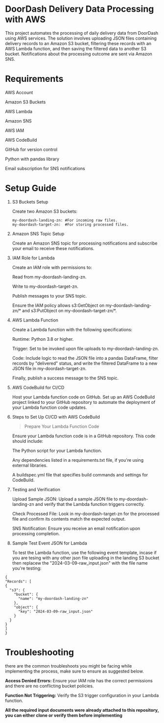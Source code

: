 # DoorDash Delivery Data Processing with AWS

This project automates the processing of daily delivery data from DoorDash using AWS services. The solution involves uploading JSON files containing delivery records to an Amazon S3 bucket, filtering these records with an AWS Lambda function, and then saving the filtered data to another S3 bucket. Notifications about the processing outcome are sent via Amazon SNS.

# Requirements
  
AWS Account

Amazon S3 Buckets

AWS Lambda

Amazon SNS

AWS IAM

AWS CodeBuild

GitHub for version control

Python with pandas library

Email subscription for SNS notifications


# Setup Guide
   1. S3 Buckets Setup
      
      Create two Amazon S3 buckets:
      
          my-doordash-landing-zn: #For incoming raw files.
          my-doordash-target-zn:  #For storing processed files.
      
   2. Amazon SNS Topic Setup

      Create an Amazon SNS topic for processing notifications and subscribe your email to receive these notifications.

  3. IAM Role for Lambda
   
      Create an IAM role with permissions to:

        Read from my-doordash-landing-zn.
     
        Write to my-doordash-target-zn.
     
        Publish messages to your SNS topic.
     
        Ensure the IAM policy allows s3:GetObject on my-doordash-landing-zn/* and s3:PutObject on my-doordash-target-zn/*.

  4. AWS Lambda Function

      Create a Lambda function with the following specifications:

        Runtime: Python 3.8 or higher.
     
        Trigger: Set to be invoked upon file uploads to my-doordash-landing-zn.

        Code: Include logic to read the JSON file into a pandas DataFrame, filter records by "delivered" status, and write the filtered DataFrame to a new JSON file in my-doordash-target-zn. 

        Finally, publish a success message to the SNS topic.
     
   5. AWS CodeBuild for CI/CD

       Host your Lambda function code on GitHub. Set up an AWS CodeBuild project linked to your GitHub repository to automate the deployment of your Lambda function code updates.

	
   6. Steps to Set Up CI/CD with AWS CodeBuild
				
		 > Prepare Your Lambda Function Code

        Ensure your Lambda function code is in a GitHub repository. This code should include:
				
        The Python script for your Lambda function.

        Any dependencies listed in a requirements.txt file, if you're using external libraries.

        A buildspec.yml file that specifies build commands and settings for CodeBuild.

   7. Testing and Verification
      
       Upload Sample JSON: Upload a sample JSON file to my-doordash-landing-zn and verify that the Lambda function triggers correctly.

       Check Processed File: Look in my-doordash-target-zn for the processed file and confirm its contents match the expected output.

       SNS Notification: Ensure you receive an email notification upon processing completion.

   8. Sample Test Event JSON for Lambda
      
       To test the Lambda function, use the following event template, incase if you are tesing with any other json file uploading in the landing S3 bucket then replacew the "2024-03-09-raw_input.json" with the file name you're testing:

	{
    "Records": [
    {
      "s3": {
        "bucket": {
          "name": "my-doordash-landing-zn"
        },
        "object": {
          "key": "2024-03-09-raw_input.json"
        }
      }
    }
	]
    }


# Troubleshooting

there are the common troubleshoots you might be facing while implementing the process, make sure to ensure as suggested below.

 **Access Denied Errors:** Ensure your IAM role has the correct permissions and there are no conflicting bucket policies.

 **Function Not Triggering:** Verify the S3 trigger configuration in your Lambda function.




**All the required input documents were already attached to this repository, you can either clone or verify them before implementing**
